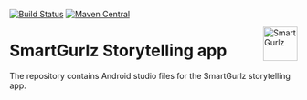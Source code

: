 [![Build Status](https://travis-ci.org/ghtali/SmartGurlz_App.svg?branch=master)](https://travis-ci.org/ghtali/SmartGurlz_App)
[![Maven Central](https://maven-badges.herokuapp.com/maven-central/com.artit-k/license-fragment-support-v4/badge.svg)](https://maven-badges.herokuapp.com/maven-central/com.artit-k/license-fragment-support-v4)

<a href="https://www.smartgurlz.eu//">
    <img src="https://static.wixstatic.com/media/f324f4_1dae0d0d0aac48b7919fd87b521ea7ae~mv2.png/v1/fill/w_480,h_99,al_c,usm_0.66_1.00_0.01/f324f4_1dae0d0d0aac48b7919fd87b521ea7ae~mv2.png" alt="SmartGurlz" title="SmartGurlz" align="right" height="60" />
</a>

SmartGurlz Storytelling app
======================

The repository contains Android studio files for the SmartGurlz storytelling app.
